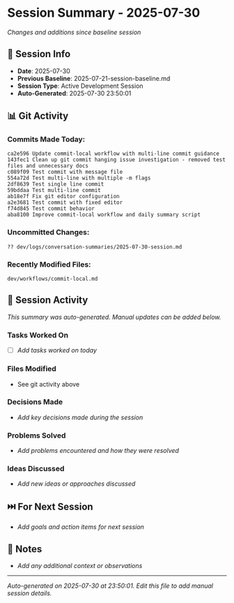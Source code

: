 # Session Summary - 2025-07-30
*Changes and additions since baseline session*

## 📅 Session Info
- **Date**: 2025-07-30
- **Previous Baseline**: 2025-07-21-session-baseline.md
- **Session Type**: Active Development Session
- **Auto-Generated**: 2025-07-30 23:50:01

## 📊 Git Activity

### Commits Made Today:
```
ca2e596 Update commit-local workflow with multi-line commit guidance
143fec1 Clean up git commit hanging issue investigation - removed test files and unnecessary docs
c089f09 Test commit with message file
554a72d Test multi-line with multiple -m flags
2df8639 Test single line commit
59bddaa Test multi-line commit
ab18e7f Fix git editor configuration
a2e3681 Test commit with fixed editor
f74d845 Test commit behavior
aba8100 Improve commit-local workflow and daily summary script
```

### Uncommitted Changes:
```
?? dev/logs/conversation-summaries/2025-07-30-session.md
```

### Recently Modified Files:
```
dev/workflows/commit-local.md
```

## 🔄 Session Activity
*This summary was auto-generated. Manual updates can be added below.*

### Tasks Worked On
- [ ] *Add tasks worked on today*

### Files Modified
- See git activity above

### Decisions Made
- *Add key decisions made during the session*

### Problems Solved
- *Add problems encountered and how they were resolved*

### Ideas Discussed
- *Add new ideas or approaches discussed*

## ⏭️ For Next Session
- *Add goals and action items for next session*

## 💭 Notes
- *Add any additional context or observations*

---
*Auto-generated on 2025-07-30 at 23:50:01. Edit this file to add manual session details.*
